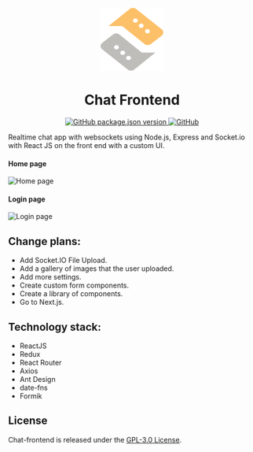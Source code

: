 <p align="center">
  <img src="./assets/logo.svg" alt="Chat frontend logo" width="128" height="128">
  <h1 align="center">Chat Frontend</h1>
</p>
<p align="center">
    <a aria-label="Version" href="https://github.com/UrijHoruzij/Chat-Frontend">
      <img alt="GitHub package.json version" src="https://img.shields.io/github/package-json/v/UrijHoruzij/chat-frontend?color=fcc069">
    </a>
    <a aria-label="License" href="https://github.com/UrijHoruzij/Chat-Frontend/blob/master/LICENSE">
        <img alt="GitHub" src="https://img.shields.io/github/license/UrijHoruzij/chat-frontend?color=fcc069">
    </a>
  </p>

Realtime chat app with websockets using Node.js, Express and Socket.io with React JS on the front end with a custom UI.

#### Home page

![Home page](https://github.com/UrijHoruzij/Chat-Frontend/blob/master/preview/Chat.jpg)

#### Login page

![Login page](https://github.com/UrijHoruzij/Chat-Frontend/blob/master/preview/Login.jpg)

## Change plans:

- Add Socket.IO File Upload.
- Add a gallery of images that the user uploaded.
- Add more settings.
- Create custom form components.
- Create a library of components.
- Go to Next.js.

## Technology stack:

- ReactJS
- Redux
- React Router
- Axios
- Ant Design
- date-fns
- Formik

## License

Chat-frontend is released under the [GPL-3.0 License](https://github.com/UrijHoruzij/Chat-Frontend/blob/master/LICENSE).
